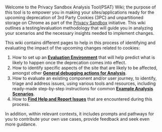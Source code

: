 Welcome to the Privacy Sandbox Analysis Tool(PSAT) Wiki; the purpose of this tool is to empower you in making your sites/applications ready for the upcoming deprecation of 3rd Party Cookies (3PC) and unpartitioned storage on Chrome as part of the [Privacy Sandbox](https://privacysandbox.com/) initiative. This wiki outlines a testing/evaluation methodology that will guide you in analyzing your scenarios and the necessary insights needed to implement changes.

This wiki contains different pages to help in this process of identifying and evaluating the impact of the upcoming changes related to cookies:

1. How to set up an [**Evaluation Environment**](https://github.com/GoogleChromeLabs/ps-analysis-tool/wiki/Evaluation-Environment) that will help predict what is likely to happen once the deprecation comes into effect.
1. How to identify specific aspects of the site that are likely to be affected, amongst other [**General debugging actions for Analysis**](https://github.com/GoogleChromeLabs/ps-analysis-tool/wiki/General-debugging-actions).
1. How to evaluate an existing component and/or user journey, to identify, triage and address issues, using various tools and resources, including ready-made step-by-step instructions for common [**Example Analysis Scenarios**](https://github.com/GoogleChromeLabs/ps-analysis-tool/wiki/Example-analysis-scenarios).
1. How to [**Find Help and Report Issues**](https://github.com/GoogleChromeLabs/ps-analysis-tool/wiki/Reporting-Issues-and-Learning-More) that are encountered during this process.

In addition, within relevant contexts, it includes prompts and pathways for you to contribute your own use cases, provide feedback and seek even more guidance.
